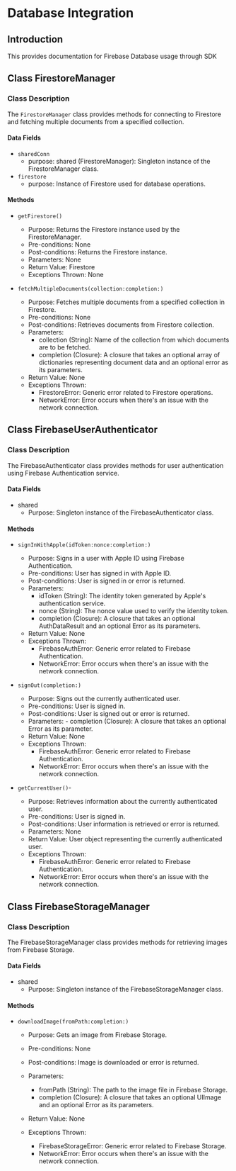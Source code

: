# Database Integration

## Introduction

This provides documentation for Firebase Database usage through SDK

## Class FirestoreManager

### Class Description

The `FirestoreManager` class provides methods for connecting to Firestore and fetching multiple documents from a specified collection.

#### Data Fields

- `sharedConn`
    - purpose: shared (FirestoreManager): Singleton instance of the FirestoreManager class.
- `firestore`
    - purpose: Instance of Firestore used for database operations.

#### Methods

- `getFirestore()`
    - Purpose: Returns the Firestore instance used by the FirestoreManager.
    - Pre-conditions: None
    - Post-conditions: Returns the Firestore instance.
    - Parameters: None
    - Return Value: Firestore
    - Exceptions Thrown: None

- `fetchMultipleDocuments(collection:completion:)`
    - Purpose: Fetches multiple documents from a specified collection in Firestore.
    - Pre-conditions: None
    - Post-conditions: Retrieves documents from Firestore collection.
    - Parameters:
        - collection (String): Name of the collection from which documents are to be fetched.
        - completion (Closure): A closure that takes an optional array of dictionaries representing document data and an optional error as its parameters.
    - Return Value: None
    - Exceptions Thrown:
        - FirestoreError: Generic error related to Firestore operations.
        - NetworkError: Error occurs when there's an issue with the network connection.

## Class FirebaseUserAuthenticator
### Class Description
The FirebaseAuthenticator class provides methods for user authentication using Firebase Authentication service.

#### Data Fields
- shared
    - Purpose: Singleton instance of the FirebaseAuthenticator class.

#### Methods
- `signInWithApple(idToken:nonce:completion:)`

    - Purpose: Signs in a user with Apple ID using Firebase Authentication.
    - Pre-conditions: User has signed in with Apple ID.
    - Post-conditions: User is signed in or error is returned.
    - Parameters:
        - idToken (String): The identity token generated by Apple's authentication service.
        - nonce (String): The nonce value used to verify the identity token.
        - completion (Closure): A closure that takes an optional AuthDataResult and an optional Error as its parameters.
    - Return Value: None
    - Exceptions Thrown:
        - FirebaseAuthError: Generic error related to Firebase Authentication.
        - NetworkError: Error occurs when there's an issue with the network connection.
- `signOut(completion:)`

    - Purpose: Signs out the currently authenticated user.
    - Pre-conditions: User is signed in.
    - Post-conditions: User is signed out or error is returned.
    - Parameters:
            - completion (Closure): A closure that takes an optional Error as its parameter.
    - Return Value: None
    - Exceptions Thrown:
        - FirebaseAuthError: Generic error related to Firebase Authentication.
        - NetworkError: Error occurs when there's an issue with the network connection.

- `getCurrentUser()`- 

    - Purpose: Retrieves information about the currently authenticated user.
    - Pre-conditions: User is signed in.
    - Post-conditions: User information is retrieved or error is returned.
    - Parameters: None
    - Return Value: User object representing the currently authenticated user.
    - Exceptions Thrown:
        - FirebaseAuthError: Generic error related to Firebase Authentication.
        - NetworkError: Error occurs when there's an issue with the network connection.


## Class FirebaseStorageManager
### Class Description
The FirebaseStorageManager class provides methods for retrieving images from Firebase Storage.

#### Data Fields
- shared
    - Purpose: Singleton instance of the FirebaseStorageManager class.
#### Methods
- `downloadImage(fromPath:completion:)`

    - Purpose: Gets an image from Firebase Storage.
    - Pre-conditions: None
    - Post-conditions: Image is downloaded or error is returned.
    - Parameters:
        - fromPath (String): The path to the image file in Firebase Storage.
        - completion (Closure): A closure that takes an optional UIImage and an optional Error as its parameters.

    - Return Value: None
    - Exceptions Thrown:
        - FirebaseStorageError: Generic error related to Firebase Storage.
        - NetworkError: Error occurs when there's an issue with the network connection.

<!-- 
## Class HealthKitConnector

### Class Description

The `HealthKitConnector` class provides methods for interacting with HealthKit.
#### Data Fields
- `status`
    - Purpose: value if connection is established
#### Methods

- `FetchData()`
    - **Purpose:** Fetches data from HealthKit.
- `DeleteData()`
    - **Purpose:** Deletes data from HealthKit.
- `PostData()`
    - **Purpose:** Posts data to HealthKit.

### Class SiriKitConnector

#### Class Description

The `SiriKitConnector` class provides methods for interacting with SiriKit.

#### Data Fields
- `status`
    - Purpose: value if connection is established
#### Methods

- `FetchData()`
    - **Purpose:** Fetches data from SiriKit.
- `DeleteData()`
    - **Purpose:** Deletes data from SiriKit.
- `PostData()`
    - **Purpose:** Posts data to SiriKit. -->
